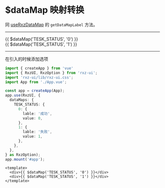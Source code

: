 # $dataMap 映射转换

同 [useRxzDataMap](../use/base/userxzdatamap.html) 的 `getDataMapLabel` 方法。

---

<div>{{ $dataMap('TESK_STATUS', '0') }}</div>
<div>{{ $dataMap('TESK_STATUS', '1') }}</div>

----

在引入的时候添加选项

```ts
import { createApp } from 'vue'
import { RxzUI, RxzOption } from 'rxz-ui';
import 'rxz-ui/lib/rxz-ui.css';
import App from './App.vue';

const app = createApp(App);
app.use(RxzUI, {
  dataMaps: {
    TESK_STATUS: {
      0: {
        lable: '成功',
        value: 0,
      },
      1: {
        lable: '失败',
        value: 1,
      },
    },
  },
} as RxzOption);
app.mount('#app');
```

```vue
<template>
  <div>{{ $dataMap('TESK_STATUS', '0') }}</div>
  <div>{{ $dataMap('TESK_STATUS', '1') }}</div>
</template>
```

